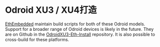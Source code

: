 # Odroid XU3 / XU4打造

[EthEmbedded](http://EthEmbedded.com) maintain build scripts for both of these Odroid models. Support for a broader range of Odroid devices is likely in the future. They are on Github in the [OdroidXU3-Eth-Install](https://github.com/EthEmbedded/OdroidXU3-Eth-Install) repository. It is also possible to cross-build for these platforms.

